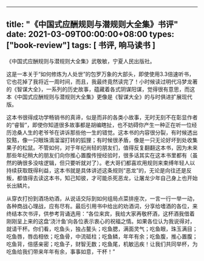 
---
title: "《中国式应酬规则与潜规则大全集》书评"
date: 2021-03-09T00:00:00+08:00
types: ["book-review"]
tags: [ 书评, 响马读书 ]
---

《中国式应酬规则与潜规则大全集》武敬敏，宁夏人民出版社。

这是一本关于“如何修炼为人处世”的包罗万象的大部头，即使使用3.3倍速听书，它也花掉了我将近一周时间，而且，我最终竟然读完了！小时候读过明代冯梦龙著的《智谋大全》，一系列的历史故事，蕴藏着各式阴谋阳谋，觉得很有意思，而这本《中国式应酬规则与潜规则大全集》更像是《智谋大全》的与时俱进扩展现代版。

这本书很得成功学畅销书的真谛，似是而非的各类小故事，无时无刻不在彰显作者的“睿智”，即使你知道很多故事都是胡编瞎扯，也不妨碍你产生一种正在听一位经历沧桑人生的老爷爷在讲诉那些他一生的错觉。这本书的内容很分裂，有时候透出狡黠，像一只眼珠滴溜溜打转的狐狸；有时候很矛盾，像是一只无论好坏到处收集果子的松鼠。不管如何，对于年纪尚轻的朋友们，值得反复翻翻这本书，因为未来那些年纪稍大的朋友们向你推心置腹传授经验时，很多话其实在这本书里都有（虽然的确很多没啥逻辑，但只要听就对了）。老大哥们都喜欢用规则来束缚年轻人以持续获取既得利益，这本书就是具体讲述这条规则“恶龙”的，无论是向往还是反叛，都值得去读这本书，知己知彼，才可能杀死恶龙，让屠龙少年自己身上也开始长出鳞片。

从穿衣打扮到酒场劝酒，从说话交际到如何组局点菜排座次，一言一行一举一动，各种商战心理战，应有尽有。最后引用书中给出的劝酒词，分享给嗜酒的各位，来终结本次书评，供参考背诵选用：“各位来宾，我给大家再敬杯酒，这杯酒我借着刚刚呈上来的这盘‘浇汁鱼’向各位表示衷心的祝福之情。如果各位认为我说得对，就请干杯。你们看，吃鱼头，独占鳌头；吃鱼腮，满面灵气；吃鱼眼，珠玉满目；吃鱼唇，唇齿相依；吃鱼骨，中流砥柱；吃鱼鳞，年年有余；吃鱼腹，推心置腹；吃鱼背，倍感亲密；吃鱼子，财智无数；吃鱼尾，机敏迅疾！让我们共同举杯，为吃鱼给我们带来年年有余，事事如意，干杯！”
